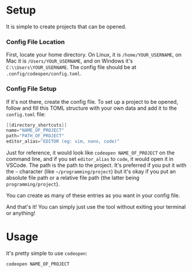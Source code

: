 # Setup

It is simple to create projects that can be opened.

### Config File Location
First, locate your home directory. On Linux, it is `/home/YOUR_USERNAME`, on Mac it is `/Users/YOUR_USERNAME`, and on Windows it's `C:\\Users\YOUR_USERNAME`. The config file should be at `.config/codeopen/config.toml`.

### Config File Setup
If it's not there, create the config file. To set up a project to be opened, follow and fill this TOML structure with your own data and add it to the `config.toml` file:

```java
[[directory_shortcuts]]
name="NAME_OF_PROJECT"
path="PATH_OF_PROJECT"
editor_alias="EDITOR (eg: vim, nano, code)"
```

Just for reference, it would look like `codeopen NAME_OF_PROJECT` on the command line, and if you set `editor_alias` to `code`, it would open it in VSCode. The path is the path to the project. It's preferred if you put it with the `~` character (like `~/programming/project`) but it's okay if you put an absolute file path or a relative file path (the latter being `programming/project`).

You can create as many of these entries as you want in your config file.

And that's it! You can simply just use the tool without exiting your terminal or anything!

# Usage
It's pretty simple to use `codeopen`:
```
codeopen NAME_OF_PROJECT
```
